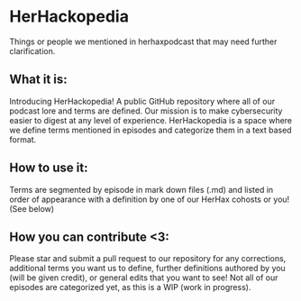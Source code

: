 # HerHackopedia 
Things or people we mentioned in herhaxpodcast that may need further clarification.

## What it is:
Introducing HerHackopedia! A public GitHub repository where all of our podcast lore and terms are defined. Our mission is to make cybersecurity easier to digest at any level of experience. HerHackopedia is a space where we define terms mentioned in episodes and categorize them in a text based format. 

## How to use it:
Terms are segmented by episode in mark down files (.md) and listed in order of appearance with a definition by one of our HerHax cohosts or you! (See below) 

## How you can contribute <3:
Please star and submit a pull request to our repository for any corrections, additional terms you want us to define, further definitions authored by you (will be given credit), or general edits that you want to see! Not all of our episodes are categorized yet, as this is a WIP (work in progress). 
